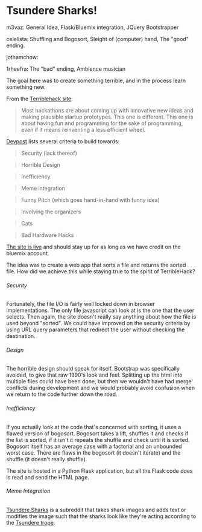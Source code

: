 # Tsundere Sharks!

m3vaz: General Idea, Flask/Bluemix integration, JQuery Bootstrapper

celelista: Shuffling and Bogosort, Sleight of (computer) hand, The "good" ending.

jothamchow: 

1rheefra: The "bad" ending, Ambience musician


The goal here was to create something terrible, and in the process learn something new.

From the [Terriblehack site](http://terriblehack.website/):
>Most hackathons are about coming up with innovative new ideas and making plausible startup prototypes. This one is different. This one is about having fun and programming for the sake of programming, even if it means reinventing a less efficient wheel.

[Devpost](http://terriblehack.devpost.com/) lists several criteria to build towards: 
> Security (lack thereof)

> Horrible Design

> Inefficiency

> Meme integration

> Funny Pitch (which goes hand-in-hand with funny idea)

> Involving the organizers

> Cats

> Bad Hardware Hacks

[The site is live](http://tsundere-sharks.mybluemix.net/) and should stay up for as long as we have credit on the bluemix account. 

The idea was to create a web app that sorts a file and returns the sorted file. How did we achieve this while staying true to the spirit of TerribleHack?

###### Security
Fortunately, the file I/O is fairly well locked down in browser implementations. The only file javascript can look at is the one that the user selects. Then again, the site doesn't really say anything about how the file is used beyond "sorted". We could have improved on the security criteria by using URL query parameters that redirect the user without checking the destination. 

###### Design
The horrible design should speak for itself. Bootstrap was specifically avoided, to give that raw 1990's look and feel. Splitting up the html into multiple files could have been done, but then we wouldn't have had merge conflicts during development and we would probably avoid confusion when we return to the code further down the road. 

###### Inefficiency
If you actually look at the code that's concerned with sorting, it uses a flawed version of bogosort. Bogosort takes a lift, shuffles it and checks if the list is sorted, if it isn't it repeats the shuffle and check until it is sorted. Bogosort itself has an average case with a factorial and an unbounded worst case. There are flaws in the bogosort (it doesn't iterate) and the shuffle (it doesn't really shuffle). 

The site is hosted in a Python Flask application, but all the Flask code does is read and send the HTML page. 

###### Meme Integration

[Tsundere Sharks](https://www.reddit.com/r/TsundereSharks/) is a subreddit that takes shark images and adds text or modifies the image such that the sharks look like they're acting according to the [Tsundere trope](http://tvtropes.org/pmwiki/pmwiki.php/Main/Tsundere). 
